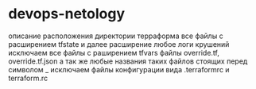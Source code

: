 # devops-netology
описание расположения директории терраформа
все файлы с расширением tfstate и далее расширение любое
логи крушений 
исключаем  все файлы с раширением tfvars
файлы override.tf, override.tf.json а так же любые названия таких файлов стоящих перед символом _
исключаем файлы конфигурации вида .terraformrc и terraform.rc

